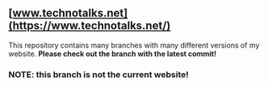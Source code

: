 ## [www.technotalks.net](https://www.technotalks.net/)
This repository contains many branches with many different versions of my website. **Please check out the branch with the latest commit!**
### **NOTE:** this branch is not the current website!
